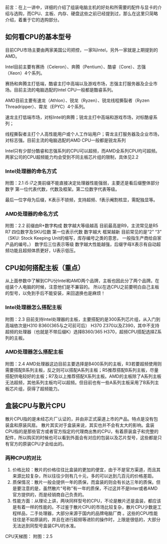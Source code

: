 前言：在上一讲中，详细的介绍了组装电脑主机的好处和所需要的配件与显卡的介绍与选购，而CPU、主板、内存、硬盘这些之前已经提到过，那么在这里只简略介绍，着重于它的选购部分。

## 如何看CPU的基本型号
目前CPU市场主要由两家美国公司把控，一家叫Intel，另外一家就是上期提到的AMD。

Intel目前主要有赛扬（Celeron）、奔腾（Pentium）、酷睿（Core）、志强（Xeon）4个系列。

赛扬和奔腾主打低端，酷睿主打中高端以及游戏市场，志强主打服务器及企业市场。目前主流的电脑选配的Intel CPU一般都是酷睿系列。

AMD目前主要有速龙（Athlon）、锐龙（Ryzen）、锐龙线程撕裂者（Ryzen Threadripper）、霄龙（EPYC）4个系列。

速龙主打低端市场，对标Intel的奔腾；锐龙主打中高端和游戏市场，对标酷睿系列；

线程撕裂者主打个人高性能用户或个人工作站用户；霄龙主打服务器及企业市场，对标志强。目前主流的电脑选配的AMD CPU一般都是锐龙系列

Intel只有少部分酷睿和志强系列的CPU可以超频，而AMD全系列CPU均可超频。两家公司的CPU超频能力均会受到不同主板芯片组的限制，具体见2.2

### Intel处理器的命名方式
附图：2.1
i5 i7之类前缀不能直接决定处理器性能强弱，主要还是看后缀整体部分数字
第一位代表代数，代数及框架。第二位数字代表等级。

最后一位字母为后缀，K表示不锁频，支持超频、f表示阉割核显，需配独显等。

### AMD处理器的命名方式
附图：2.2
前缀由R+数字构成 数字越大等级越高 目前最高是R9，主流常见是R5 R7
四位数字及SKU位数 第一位表示代数 数字越大 框架越新 目前常见的是“2” “3”
（SKU: Stock Keeping Unit的缩写，库存编号之类的意思， 一般指生产商给自家产品的编号。）
数字后三位表示等级 数字越大性能越强，后缀字母X表示有自动超频功能且超频体质更好，U表示低压。

## CPU如何搭配主板（重点）
从上面参数中了解到CPU分Intel和AMD两个品牌，主板也因此分了两个品牌。在组装个人电脑的时候，注意他们是不兼容的。
所以在选CPU之前要明白自己主板的型号，以免到手后不能安装，来回退换也是麻烦！

### Intel处理器怎么搭配主板
附图：2.3
目前支持Intel处理器的主板，主要搭配的是300系列芯片组，从入门到高端依次是H310 B360(365与之可前可后） H370 Z370以及Z390，其中不支持超频的处理器（也就是不带后缀K）选择B360/365 H370，超频CPU搭配选择Z系列的主板。

### AMD处理器怎么搭配主板
附图：2.4
AMD处理器这边目前主要选择是B400系列的主板，R3若要超频使用则需要搭配B系列主板，反之则可以搭配A系列主板；R5推荐搭配B系列主板，尽量搭配供电较好的主板；R7及以上推荐搭配X系列主板。AMD的主板除了A系列主板无法超频，其他系列主板均可以超频。但目前也有一些A系列主板采用了B系列主板芯片组，获得了超频能力。

## 盒装CPU与散片CPU
散片CPU指的是未经芯片厂认证的，并由非正式渠道上市的产品。特点是没有包装盒和原装风扇。
散片其实对于盒装来说，其实也并不会有太大的影响。盒装CPU指的是那些官方或者官方指定的代理商出售的CPU，有着原装盒子和完整的配件，所以购买的时候也可以看到外面会有对应的包装以及芯片型号，这些都是只有官方的原装CPU才会给出的。

### 两种CPU的对比
1. 价格比较：散片的价格往往比盒装的更加的便宜，由于不是官方渠道，而且其来源比较复杂，所以往往少则有几十元，多的可以达到几百元的价格差距。
2. 质保情况：散片一般会提供一年的质保，而盒装的则会有长达三年的质保。但是要注意的是，虽然散片“号称”有一年的质保，不过这并不是Inter或者AMD官方提供的，而是经销商自己负责的。
3. 性能方面：从理论上讲，两块同样型号的CPU，不论是散片还是盒装，都应该是有着一样的性能的。不过鉴于散片CPU的市场比较复杂，散片CPU少数是工程样品，二手处理器，大部分来源于国内的品牌电脑厂商 。这些的CPU性能往往是不如原装的，并且在进行超频等进阶的操作时，上限是很低的，大部分无法达到同型号盒装CPU的水准。

CPU天梯图：
附图：2.5
